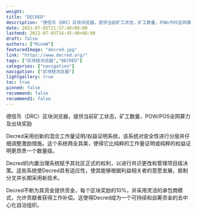 ```yaml
---
weight: 
title: "DECRED"
description: "德信币（DRC）区块浏览器，提供当前矿工状态，矿工数量，POW/POS全网算力及出块奖励"
date: 2022-07-05T21:57:40+08:00
lastmod: 2022-07-05T16:45:40+08:00
draft: false
authors: ["MineW"]
featuredImage: "decred.jpg"
link: "https://www.decred.org/"
tags: ["区块链浏览器","DECRED"]
categories: ["navigation"]
navigation: ["区块链浏览器"]
lightgallery: true
toc: true
pinned: false
recommend: false
recommend1: false
---
```


德信币（DRC）区块浏览器，提供当前矿工状态，矿工数量，POW/POS全网算力及出块奖励

Decred采用创新的混合工作量证明/权益证明系统，该系统对安全性进行分层并仔细调整激励措施。这个系统两全其美，使得它比纯粹的工作量证明或纯粹的权益证明更昂贵一个数量级。

Decred的内置治理系统赋予其社区正式的权利，以进行共识更改和管理项目级决策。这些系统使Decred具有适应性，使其能够根据利益相关者的意愿发展，抵制分叉并长期采用新技术。

Decred不断为其资金提供资金，每个区块奖励的10%，并采用灵活的承包商模式，允许贡献者获得工作补偿。这使得Decred成为一个可持续和自筹资金的去中心化自治组织。